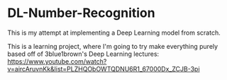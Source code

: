 # DL-Number-Recognition
This is my attempt at implementing a Deep Learning model from scratch. 

This is a learning project, where I'm going to try make everything purely based off of 3blue1brown's Deep Learning lectures:
https://www.youtube.com/watch?v=aircAruvnKk&list=PLZHQObOWTQDNU6R1_67000Dx_ZCJB-3pi

